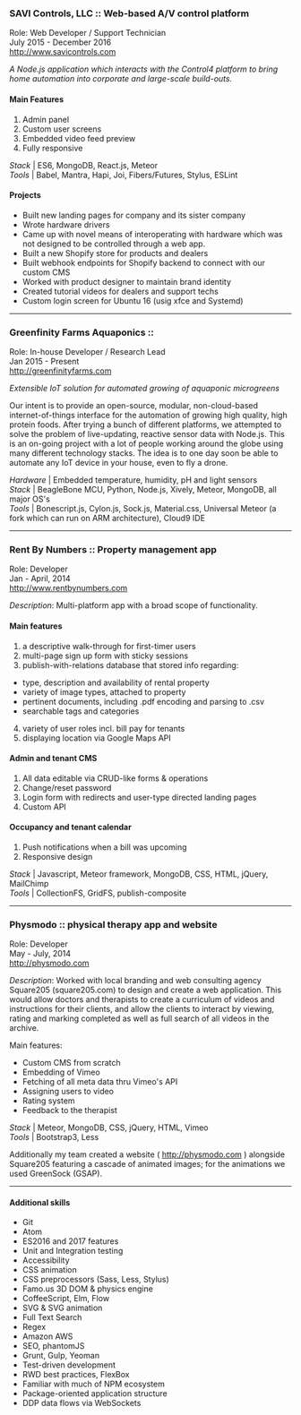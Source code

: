 ### SAVI Controls, LLC :: Web-based A/V control platform

Role: Web Developer / Support Technician<br>
July 2015 - December 2016<br>
http://www.savicontrols.com

_A Node.js application which interacts with the Control4 platform to bring
home automation into corporate and large-scale build-outs._

#### Main Features
1. Admin panel
3. Custom user screens
4. Embedded video feed preview
5. Fully responsive

*Stack* | ES6, MongoDB, React.js, Meteor<br>
*Tools* | Babel, Mantra, Hapi, Joi, Fibers/Futures, Stylus, ESLint

#### Projects

- Built new landing pages for company and its sister company
- Wrote hardware drivers
- Came up with novel means of interoperating with hardware which was not designed
to be controlled through a web app.
- Built a new Shopify store for products and dealers
- Built webhook endpoints for Shopify backend to connect with our custom CMS
- Worked with product designer to maintain brand identity
- Created tutorial videos for dealers and support techs
- Custom login screen for Ubuntu 16 (usig xfce and Systemd)

***
### Greenfinity Farms Aquaponics ::

Role: In-house Developer / Research Lead<br>
Jan 2015 - Present<br>
http://greenfinityfarms.com<br>

_Extensible IoT solution for automated growing of aquaponic microgreens_

Our intent is to provide an open-source, modular, non-cloud-based internet-of-things interface for the automation of growing high quality, high protein foods. After trying a bunch of different platforms, we attempted to solve the problem of live-updating, reactive sensor data with Node.js. This is an on-going project with a lot of people working around the globe using many different technology stacks. The idea is to one day soon be able to automate any IoT device in your house, even to fly a drone.

*Hardware* | Embedded temperature, humidity, pH and light sensors<br>
*Stack* | BeagleBone MCU, Python, Node.js, Xively, Meteor, MongoDB, all major OS's<br>
*Tools* | Bonescript.js, Cylon.js, Sock.js, Material.css, Universal Meteor (a fork which can run on ARM architecture), Cloud9 IDE

***
### Rent By Numbers :: Property management app

Role: Developer<br>
Jan - April, 2014<br>
http://www.rentbynumbers.com<br>

*Description*: Multi-platform app with a broad scope of functionality.

#### Main features

1. a descriptive walk-through for first-timer users
2. multi-page sign up form with sticky sessions
3. publish-with-relations database that stored info regarding:
  - type, description and availability of rental property
  - variety of image types, attached to property
  - pertinent documents, including .pdf encoding and parsing to .csv
  - searchable tags and categories
4. variety of user roles incl. bill pay for tenants
5. displaying location via Google Maps API

#### Admin and tenant CMS

1. All data editable via CRUD-like forms & operations
2. Change/reset password
3. Login form with redirects and user-type directed landing pages
4. Custom API

#### Occupancy and tenant calendar

1. Push notifications when a bill was upcoming
2. Responsive design

*Stack* | Javascript, Meteor framework, MongoDB, CSS, HTML, jQuery, MailChimp<br>
*Tools* | CollectionFS, GridFS, publish-composite

***

### Physmodo :: physical therapy app and website

Role: Developer<br>
May - July, 2014<br>
http://physmodo.com<br>

*Description*: Worked with local branding and web consulting agency Square205 (square205.com) to design and create a web application. This would allow doctors and therapists to create a curriculum of videos and instructions for their clients, and allow the clients to interact by viewing, rating and marking completed as well as full search of all videos in the archive.

Main features:
- Custom CMS from scratch
- Embedding of Vimeo
- Fetching of all meta data thru Vimeo's API
- Assigning users to video
- Rating system
- Feedback to the therapist

*Stack* | Meteor, MongoDB, CSS, jQuery, HTML, Vimeo<br>
*Tools* | Bootstrap3, Less

Additionally my team created a website ( http://physmodo.com ) alongside Square205 featuring a cascade of animated images; for the animations we used GreenSock (GSAP).

***

#### Additional skills

- Git
- Atom
- ES2016 and 2017 features
- Unit and Integration testing
- Accessibility
- CSS animation
- CSS preprocessors (Sass, Less, Stylus)
- Famo.us 3D DOM & physics engine
- CoffeeScript, Elm, Flow
- SVG & SVG animation
- Full Text Search
- Regex
- Amazon AWS
- SEO, phantomJS
- Grunt, Gulp, Yeoman
- Test-driven development
- RWD best practices, FlexBox
- Familiar with much of NPM ecosystem
- Package-oriented application structure
- DDP data flows via WebSockets
